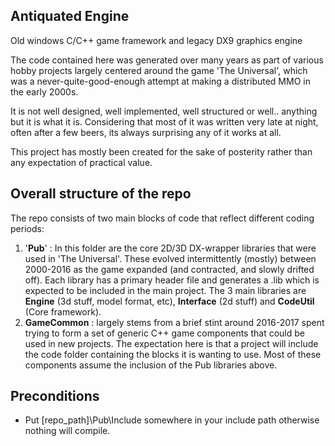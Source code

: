 Antiquated Engine
--------------
Old windows C/C++ game framework and legacy DX9 graphics engine

The code contained here was generated over many years as part of various hobby projects largely centered around the game 'The Universal', which was a never-quite-good-enough attempt at making a distributed MMO in the early 2000s.  

It is not well designed, well implemented, well structured or well.. anything but it is what it is.  Considering that most of it was written very late at night, often after a few beers, its always surprising any of it works at all.

This project has mostly been created for the sake of posterity rather than any expectation of practical value.

Overall structure of the repo
-----------------------------
The repo consists of two main blocks of code that reflect different coding periods:
1) '**Pub**' : In this folder are the core 2D/3D DX-wrapper libraries that were used in 'The Universal'. These evolved intermittently (mostly) between 2000-2016 as the game expanded (and contracted, and slowly drifted off). Each library has a primary header file and generates a .lib which is expected to be included in the main project. The 3 main libraries are **Engine** (3d stuff, model format, etc), **Interface** (2d stuff) and **CodeUtil** (Core framework). 
2) **GameCommon** : largely stems from a brief stint around 2016-2017 spent trying to form a set of generic C++ game components that could be used in new projects. The expectation here is that a project will include the code folder containing the blocks it is wanting to use. Most of these components assume the inclusion of the Pub libraries above.

Preconditions
-------------

- Put [repo_path]\Pub\Include  somewhere in your include path otherwise nothing will compile.

